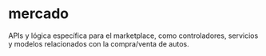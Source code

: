 # mercado

APIs y lógica específica para el marketplace, como controladores, servicios y modelos relacionados con la compra/venta de autos.